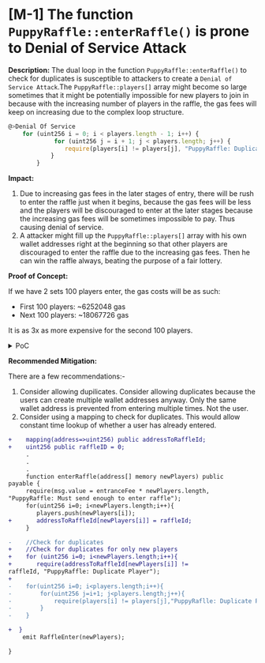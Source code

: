 # [M-1] The function `PuppyRaffle::enterRaffle()` is prone to Denial of Service Attack

**Description:**
The dual loop in the function `PuppyRaffle::enterRaffle()` to check for duplicates is susceptible to attackers to create a `Denial of Service Attack`.The `PuppyRaffle::players[]` array might become so large sometimes that it might be potentially impossible for new players to join in because with the increasing number of players in the raffle, the gas fees will keep on increasing due to the complex loop structure. 

```javascript
@>Denial Of Service
    for (uint256 i = 0; i < players.length - 1; i++) {
             for (uint256 j = i + 1; j < players.length; j++) {
                require(players[i] != players[j], "PuppyRaffle: Duplicate player");
            }
        }
```

**Impact:**
1. Due to increasing gas fees in the later stages of entry, there will be rush to enter the raffle just when it begins, because the gas fees will be less and the players will be discouraged to enter at the later stages because the increasing gas fees will be sometimes impossible to pay. Thus causing denial of service.
2. A attacker might fill up the `PuppyRaffle::players[]` array with his own wallet addresses right at the beginning so that other players are discouraged to enter the raffle due to the increasing gas fees. Then he can win the raffle always, beating the purpose of a fair lottery. 

**Proof of Concept:**

If we have 2 sets 100 players enter, the gas costs will be as such:
- First 100 players: ~6252048 gas
- Next 100 players: ~18067726 gas

It is as 3x as more expensive for the second 100 players.

<details>
<summary>PoC</summary>
Place the following test into `PuppyRaffle.t.sol`.

```javascript
function test_denialOfService() public {

        vm.txGasPrice(1);

        uint256 playersnum = 100;
        address[] memory players = new address[](playersnum);
        for(uint256 i=0;i<playersnum;i++){
            players[i] = address(i);
        }
        //How much gas it costs??
        uint256 gasStart = gasleft();
        puppyRaffle.enterRaffle{value: entranceFee * players.length}(players);
        uint256 gasLeft = gasleft();
        uint256 gasUsed1 = (gasStart-gasLeft) * tx.gasprice;


        //Next 100 players
        for(uint256 i=0;i<playersnum;i++){
            players[i] = address(i+100);
        }
        uint256 gasStart2 = gasleft();
        puppyRaffle.enterRaffle{value: entranceFee * players.length}(players);
        uint256 gasLeft2 = gasleft();
        uint256 gasUsed2 = gasStart2-gasLeft2;

        console.log("Gas used earlier: ",gasUsed1);
        console.log("Gas used later :",gasUsed2);

        assert(gasUsed2 > gasUsed1);
    }
```
</details>


**Recommended Mitigation:**

There are a few recommendations:-

1. Consider allowing dupilicates. Consider allowing duplicates because the users can create multiple wallet addresses anyway. Only the same wallet address is prevented from entering multiple times. Not the user.
2. Consider using a mapping to check for duplicates. This would allow constant time lookup of whether a user has already entered.

```diff
+    mapping(address=>uint256) public addressToRaffleId;
+    uint256 public raffleID = 0;
     .
     .
     .
     function enterRaffle(address[] memory newPlayers) public
payable {
     require(msg.value = entranceFee * newPlayers.length,
"PuppyRaffle: Must send enough to enter raffle");
     for(uint256 i=0; i<newPlayers.length;i++){
        players.push(newPlayers[i]);
+       addressToRaffleId[newPlayers[i]] = raffleId;
     }

-    //Check for duplicates
+    //Check for duplicates for only new players
+    for (uint256 i=0; i<newPlayers.length;i++){
+       require(addressToRaffleId[newPlayers[i]] != 
raffleId, "PuppyRaffle: Duplicate Player");
+
-    for(uint256 i=0; i<players.length;i++){
-        for(uint256 j=i+1; j<players.length;j++){
-            require(players[i] != players[j],"PuppyRaflle: Duplicate Player");
-        }
-    }

+  }
    emit RaffleEnter(newPlayers);

}

```
